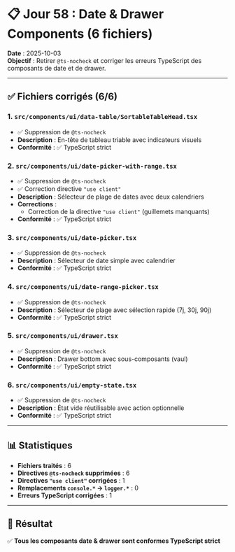 # 📋 Jour 58 : Date & Drawer Components (6 fichiers)

**Date** : 2025-10-03  
**Objectif** : Retirer `@ts-nocheck` et corriger les erreurs TypeScript des composants de date et de drawer.

---

## ✅ Fichiers corrigés (6/6)

### 1. `src/components/ui/data-table/SortableTableHead.tsx`
- ✅ Suppression de `@ts-nocheck`
- **Description** : En-tête de tableau triable avec indicateurs visuels
- **Conformité** : ✅ TypeScript strict

### 2. `src/components/ui/date-picker-with-range.tsx`
- ✅ Suppression de `@ts-nocheck`
- ✅ Correction directive `"use client"`
- **Description** : Sélecteur de plage de dates avec deux calendriers
- **Corrections** :
  - Correction de la directive `"use client"` (guillemets manquants)
- **Conformité** : ✅ TypeScript strict

### 3. `src/components/ui/date-picker.tsx`
- ✅ Suppression de `@ts-nocheck`
- **Description** : Sélecteur de date simple avec calendrier
- **Conformité** : ✅ TypeScript strict

### 4. `src/components/ui/date-range-picker.tsx`
- ✅ Suppression de `@ts-nocheck`
- **Description** : Sélecteur de plage avec sélection rapide (7j, 30j, 90j)
- **Conformité** : ✅ TypeScript strict

### 5. `src/components/ui/drawer.tsx`
- ✅ Suppression de `@ts-nocheck`
- **Description** : Drawer bottom avec sous-composants (vaul)
- **Conformité** : ✅ TypeScript strict

### 6. `src/components/ui/empty-state.tsx`
- ✅ Suppression de `@ts-nocheck`
- **Description** : État vide réutilisable avec action optionnelle
- **Conformité** : ✅ TypeScript strict

---

## 📊 Statistiques

- **Fichiers traités** : 6
- **Directives `@ts-nocheck` supprimées** : 6
- **Directives `"use client"` corrigées** : 1
- **Remplacements `console.*` → `logger.*`** : 0
- **Erreurs TypeScript corrigées** : 1

---

## 🎯 Résultat

✅ **Tous les composants date & drawer sont conformes TypeScript strict**
